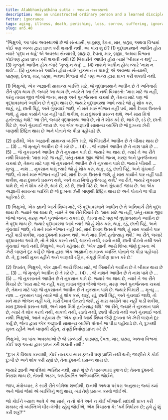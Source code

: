 ```yaml
---
title: Alabbhanīyaṭhāna sutta - અપ્રાપ્ય અવસ્થાઓ
description: How an uninstructed ordinary person and a learned disciple of the noble ones respond to the five unobtainable states of aging, illness, death, perishing, and loss.
fetter: ignorance
tags: aging, illness, death, perishing, loss, sorrow, suffering, ignorance, wisdom, an, an5
slug: an5.48
---
```


"ભિક્ષુઓ, આ પાંચ અવસ્થાઓ છે જે સંન્યાસી, બ્રાહ્મણ, દેવતા, માર, બ્રહ્મા, અથવા વિશ્વમાં કોઈ પણ અન્ય દ્વારા પ્રાપ્ત કરી શકાતી નથી. આ પાંચ શું છે? (1) વૃદ્ધાવસ્થાને આધીન હોય ત્યારે 'વૃદ્ધ ન થવું' એ અવસ્થા સંન્યાસી, બ્રાહ્મણ, દેવતા, માર, બ્રહ્મા, અથવા વિશ્વના કોઈપણ દ્વારા પ્રાપ્ત કરી શકાતી નથી (2) બિમારીને આધીન હોય ત્યારે 'બીમાર ન થવું' ... (3) મૃત્યુને આધીન હોય ત્યારે 'મૃત્યું ન થવું' ... (4) નાશને આધીન હોય ત્યારે 'નાશ ન થવો'... (5) નુકસાનને આધીન હોય ત્યારે 'નુકસાન ન પામવું' એ અવસ્થા સંન્યાસી, બ્રાહ્મણ, દેવતા, માર, બ્રહ્મા, અથવા વિશ્વમાં કોઈ પણ અન્ય દ્વારા પ્રાપ્ત કરી શકાતી નથી.

(1) ભિક્ષુઓ, એક અજ્ઞાની સામાન્ય વ્યક્તિ માટે, જે વૃદ્ધાવસ્થાને આધીન છે તે અનિવાર્ય રીતે વૃદ્ધ થાય છે. જ્યારે આ થાય છે, ત્યારે તે આ રીતે નથી વિચારતો: 'મારા માટે જ નહીં, પરંતુ તમામ જીવ જેઓ જન્મ, મરણ અને પુનર્જન્મના ચક્રમાં છે, તેમના માટે પણ જે વૃદ્ધાવસ્થાને આધીન છે તે વૃદ્ધ થાય છે. જ્યારે વૃદ્ધાવસ્થા આવે ત્યારે જો હું શોક કરું, થાકું, રડું, છાતી પિટું, અને ગુંચવાઈ જાઉં, તો મને મારું ભોજન નહીં પચે, મારો દેખાવ ઉતરતો જશે, હું મારા કાર્યોને પાર નહીં પાડી શકીશ, મારા દુશ્મનો પ્રસન્ન થશે, અને મારા મિત્રો હતોત્સાહ થશે.' આ રીતે, જ્યારે વૃદ્ધાવસ્થા આવે છે, તો તે શોક કરે છે, થાકે છે, રડે છે, છાતી પિટે છે, અને ગુંચવાઈ જાય છે. આ એક અજ્ઞાની સામાન્ય વ્યક્તિ છે જે દુ:ખના ઝેરી બાણથી છિદ્રિત થાય છે અને પોતાને જ પીડા પહોંચાડે છે.

(2) ફરીથી, એક અજ્ઞાની સામાન્ય વ્યક્તિ માટે, જે બિમારીને આધીન છે તે બીમાર થાય છે ... (3) ... જે મૃત્યુને આધીન છે તે મરે છે ... (4) ... જે નાશને આધીન છે તે નાશ પામે છે ... (5) ... જે નુકસાનને આધીન છે તે નુકસાન પામે છે. જ્યારે આ થાય છે, ત્યારે તે આ રીતે નથી વિચારતો: 'મારા માટે જ નહીં, પરંતુ તમામ જીવ જેઓ જન્મ, મરણ અને પુનર્જન્મના ચક્રમાં છે, તેમના માટે પણ જે નુકસાનને આધીન છે તે નુકસાન પામે છે. જ્યારે બીમારી ... મૃત્યુ ... નાશ ... નુકસાન પામું ત્યારે જો હું શોક કરું, થાકું, રડું, છાતી પિટું, અને ગુંચવાઈ જાઉં, તો મને મારું ભોજન નહીં પચે, મારો દેખાવ ઉતરતો જશે, હું મારા કાર્યોને પાર નહીં પાડી શકીશ, મારા દુશ્મનો પ્રસન્ન થશે, અને મારા મિત્રો હતોત્સાહ થશે.' આ રીતે, જ્યારે નુકસાન પામે છે, તો તે શોક કરે છે, થાકે છે, રડે છે, છાતી પિટે છે, અને ગુંચવાઈ જાય છે. આ એક અજ્ઞાની સામાન્ય વ્યક્તિ છે જે દુ:ખના ઝેરી બાણથી છિદ્રિત થાય છે અને પોતાને જ પીડા પહોંચાડે છે.

(1) ભિક્ષુઓ, એક જ્ઞાની આર્ય શિષ્ય માટે, જે વૃદ્ધાવસ્થાને આધીન છે તે અનિવાર્ય રીતે વૃદ્ધ થાય છે. જ્યારે આ થાય છે, ત્યારે તે આ રીતે વિચારે છે: 'મારા માટે જ નહીં, પરંતુ તમામ જીવ જેઓ જન્મ, મરણ અને પુનર્જન્મના ચક્રમાં છે, તેમના માટે પણ જે વૃદ્ધાવસ્થાને આધીન છે તે વૃદ્ધ થાય છે. જ્યારે વૃદ્ધાવસ્થા આવે ત્યારે જો હું શોક કરું, થાકું, રડું, છાતી પિટું, અને ગુંચવાઈ જાઉં, તો મને મારું ભોજન નહીં પચે, મારો દેખાવ ઉતરતો જશે, હું મારા કાર્યોને પાર નહીં પાડી શકીશ, મારા દુશ્મનો પ્રસન્ન થશે, અને મારા મિત્રો હતોત્સાહ થશે.' આ રીતે, જ્યારે વૃદ્ધાવસ્થા આવે છે, તો તે શોક કરતો નથી, થાકતો નથી, રડતો નથી, છાતી પીટતો નથી અને ગુંચવાઈ જતો નથી. ભિક્ષુઓ, આને કહેવાય છે: 'એક જ્ઞાની આર્ય શિષ્ય જેણે દુ:ખના એ ઝેરી બાણને દૂર કર્યું છે જેના દ્વારા એક અજ્ઞાની સામાન્ય વ્યક્તિ પોતાને જ પીડા પહોંચાડે છે. તે, દુ:ખથી મુક્ત રહીને અને બાણથી રહિત, સંપૂર્ણ નિર્વાણ પ્રાપ્ત કરે છે.'

(2) ઉપરાંત, ભિક્ષુઓ, એક જ્ઞાની આર્ય શિષ્ય માટે, જે બિમારીને આધીન છે તે બીમાર થાય છે ... (3) ... જે મૃત્યુને આધીન છે તે મરે છે ... (4) ... જે નાશને આધીન છે તે નાશ પામે છે ... (5) ... જે નુકસાનને આધીન છે તે નુકસાન પામે છે. જ્યારે આ થાય છે, ત્યારે તે આ રીતે વિચારે છે: 'મારા માટે જ નહીં, પરંતુ તમામ જીવ જેઓ જન્મ, મરણ અને પુનર્જન્મના ચક્રમાં છે, તેમના માટે પણ જે નુકસાનને આધીન છે તે નુકસાન પામે છે. જ્યારે બિમારી ... મૃત્યુ ... નાશ ... નુકસાન પામું ત્યારે જો હું શોક કરું, થાકું, રડું, છાતી પિટું, અને ગુંચવાઈ જાઉં, તો મને મારું ભોજન નહીં પચે, મારો દેખાવ ઉતરતો જશે, હું મારા કાર્યોને પાર નહીં પાડી શકીશ, મારા દુશ્મનો પ્રસન્ન થશે, અને મારા મિત્રો હતોત્સાહ થશે.' આ રીતે, જ્યારે તે નુકસાન પામે છે, ત્યારે તે શોક કરતો નથી, થાકતો નથી, રડતો નથી, છાતી પીટતો નથી અને ગુંચવાઈ જતો નથી. ભિક્ષુઓ, આને કહેવાય છે: 'એક જ્ઞાની આર્ય શિષ્ય જેણે દુ:ખના એ ઝેરી બાણને દૂર કર્યું છે, જેના દ્વારા એક અજ્ઞાની સામાન્ય વ્યક્તિ પોતાને જ પીડા પહોંચાડે છે. તે, દુ:ખથી મુક્ત રહીને અને બાણથી રહિત, સંપૂર્ણ નિર્વાણ પ્રાપ્ત કરે છે.'

ભિક્ષુઓ, આ પાંચ અવસ્થાઓ છે જે સંન્યાસી, બ્રાહ્મણ, દેવતા, માર, બ્રહ્મા, અથવા વિશ્વમાં કોઈ પણ અન્ય દ્વારા પ્રાપ્ત કરી શકાતી નથી."

"દુઃખ કે વિલાપ કરવાથી,
કોઈ નાનકડા સારા ફળની પણ પ્રાપ્તિ નથી થતી;
જાણીને કે કોઈ દુ:ખી છે અને શોક કરી રહ્યો છે,
તેના દુશ્મનો પ્રસન્ન થાય છે.

જયારે જ્ઞાની આપત્તિમાં અસ્થિર નથી,
સારું શું છે તે પારખવામાં કુશળ છે;
તેમના દુશ્મનો નિરાશ થાય છે,
તેમની અડગ, અપરિવર્તિત અભિવ્યક્તિ જોઈને.

જાપ, મંત્રોચ્ચાર, કે સારી રીતે બોલેલા શબ્દોથી,
દાનથી અથવા પરંપરા અનુસાર;
જ્યાં ક્યાં અને જેમાં જેમાં એ વ્યક્તિનું ભલું થાય,
ત્યાં તેણે પ્રયત્ન કરવો જોઈએ.

જો કોઈને ખ્યાલ આવે કે આ સારું,
ન તો પોતે અને ન કોઈ બીજાની મદદથી પ્રાપ્ત કરી શકાય;
તો વ્યક્તિએ ધીર-ગંભીર રહેવું જોઈએ,
એમ વિચારતા કે: 'કર્મ નિર્ધારક છે; હવે હું શું કરી શકું?'"
